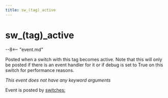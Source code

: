 ```yaml
---
title: sw_(tag)_active
---
```


# sw_(tag)_active


--8<-- "event.md"

Posted when a switch with this tag becomes active. Note that this will
only be posted if there is an event handler for it or if debug is set to
True on this switch for performance reasons.

*This event does not have any keyword arguments*

Event is posted by [switches:](../config/switches.md)
